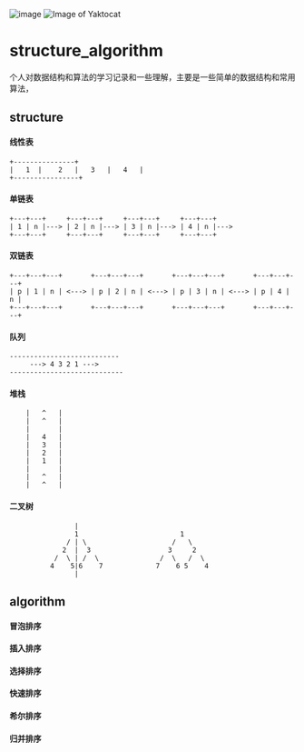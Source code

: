 ![image](https://img.shields.io/github/issues/jccjd/structure_algorithm)
![Image of Yaktocat](https://octodex.github.com/images/yaktocat.png)
# structure_algorithm
个人对数据结构和算法的学习记录和一些理解，主要是一些简单的数据结构和常用算法，


## structure

#### 线性表

    +---------------+
    |   1  |    2   |   3   |   4   |
    +----------------+

#### 单链表

    +---+---+     +---+---+     +---+---+     +---+---+ 
    | 1 | n |---> | 2 | n |---> | 3 | n |---> | 4 | n |--->
    +---+---+     +---+---+     +---+---+     +---+---+
#### 双链表

    +---+---+---+       +---+---+---+       +---+---+---+       +---+---+---+        
    | p | 1 | n | <---> | p | 2 | n | <---> | p | 3 | n | <---> | p | 4 | n |
    +---+---+---+       +---+---+---+       +---+---+---+       +---+---+---+
    
#### 队列

    ---------------------------
         ---> 4 3 2 1 --->
    ----------------------------
    
#### 堆栈

        |   ^   |
        |   ^   |
        |       |
        |   4   |
        |   3   |
        |   2   |
        |   1   |
        |       |
        |   ^   |
        |   ^   |
#### 二叉树
    
                    |
                    1                         1
                  / | \                     /   \
                 2  |  3                   3     2
               /  \ | /  \               /  \   /  \
              4    5|6    7             7    6 5    4   
                    |
    
    
## algorithm
#### 冒泡排序
#### 插入排序
#### 选择排序
#### 快速排序
#### 希尔排序
#### 归并排序
